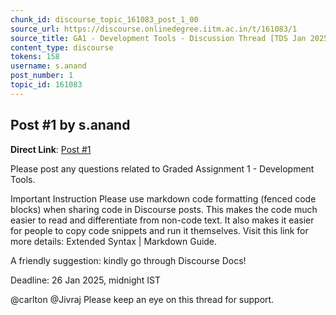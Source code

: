 ```yaml
---
chunk_id: discourse_topic_161083_post_1_00
source_url: https://discourse.onlinedegree.iitm.ac.in/t/161083/1
source_title: GA1 - Development Tools - Discussion Thread [TDS Jan 2025]
content_type: discourse
tokens: 158
username: s.anand
post_number: 1
topic_id: 161083
---
```


## Post #1 by s.anand

**Direct Link**: [Post #1](https://discourse.onlinedegree.iitm.ac.in/t/161083/1)

Please post any questions related to Graded Assignment 1 - Development Tools.

Important Instruction
Please use markdown code formatting (fenced code blocks) when sharing code in Discourse posts. This makes the code much easier to read and differentiate from non-code text. It also makes it easier for people to copy code snippets and run it themselves. Visit this link for more details: Extended Syntax | Markdown Guide.

A friendly suggestion: kindly go through Discourse Docs!

Deadline: 26 Jan 2025, midnight IST

@carlton @Jivraj Please keep an eye on this thread for support.

